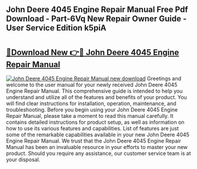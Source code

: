 ## John Deere 4045 Engine Repair Manual Free Pdf Download - Part-6Vq New Repair Owner Guide - User Service Edition k5piA

# <h2><a href="http://bc88102.oget.top/?id=John+Deere+4045+Engine+Repair+Manual">🔗Download New 👉🔴 John Deere 4045 Engine Repair Manual</a></h2>

[![John Deere 4045 Engine Repair Manual new download](https://i.imgur.com/5g1atiW.png)](http://bc88102.oget.top/?id=John+Deere+4045+Engine+Repair+Manual)
Greetings and welcome to the user manual for your newly received John Deere 4045 Engine Repair Manual. This comprehensive guide is intended to help you understand and utilize all of the features and benefits of your product. You will find clear instructions for installation, operation, maintenance, and troubleshooting. Before you begin using your John Deere 4045 Engine Repair Manual, please take a moment to read this manual carefully. It contains detailed instructions for product setup, as well as information on how to use its various features and capabilities. List of features are just some of the remarkable capabilities available in your new John Deere 4045 Engine Repair Manual. We trust that the John Deere 4045 Engine Repair Manual has been an invaluable resource in your efforts to master your new product. Should you require any assistance, our customer service team is at your disposal.
